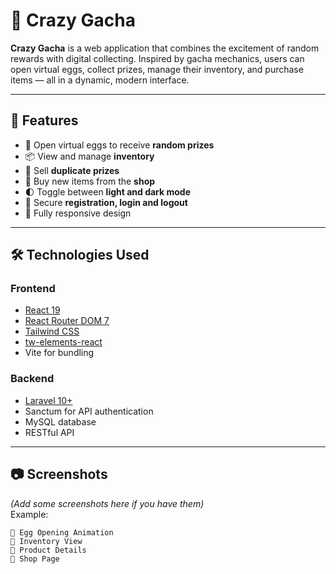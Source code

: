 # 🎲 Crazy Gacha

**Crazy Gacha** is a web application that combines the excitement of random rewards with digital collecting. Inspired by gacha mechanics, users can open virtual eggs, collect prizes, manage their inventory, and purchase items — all in a dynamic, modern interface.

---

## 🚀 Features

- 🥚 Open virtual eggs to receive **random prizes**
- 📦 View and manage **inventory**
- 🔁 Sell **duplicate prizes**
- 🛒 Buy new items from the **shop**
- 🌓 Toggle between **light and dark mode**
- 🔐 Secure **registration, login and logout**
- 📱 Fully responsive design

---

## 🛠️ Technologies Used

### Frontend
- [React 19](https://react.dev/)
- [React Router DOM 7](https://reactrouter.com/)
- [Tailwind CSS](https://tailwindcss.com/)
- [tw-elements-react](https://tw-elements.com/docs/react/)
- Vite for bundling

### Backend
- [Laravel 10+](https://laravel.com/)
- Sanctum for API authentication
- MySQL database
- RESTful API

---

## 📷 Screenshots

*(Add some screenshots here if you have them)*  
Example:
```text
📸 Egg Opening Animation
📸 Inventory View
📸 Product Details
📸 Shop Page
